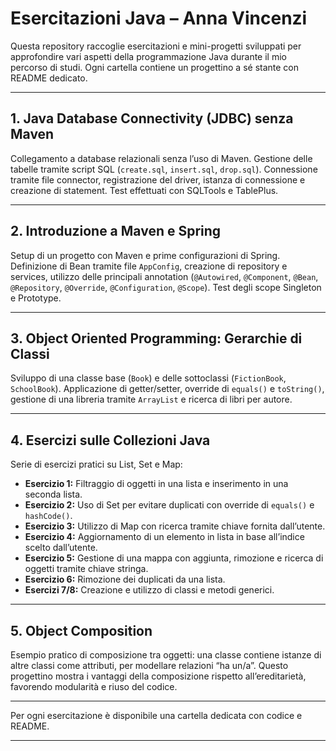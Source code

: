 # Esercitazioni Java – Anna Vincenzi

Questa repository raccoglie esercitazioni e mini-progetti sviluppati per approfondire vari aspetti della programmazione Java durante il mio percorso di studi. Ogni cartella contiene un progettino a sé stante con README dedicato.

---

## 1. **Java Database Connectivity (JDBC) senza Maven**
Collegamento a database relazionali senza l’uso di Maven. Gestione delle tabelle tramite script SQL (`create.sql`, `insert.sql`, `drop.sql`). Connessione tramite file connector, registrazione del driver, istanza di connessione e creazione di statement. Test effettuati con SQLTools e TablePlus.

---

## 2. **Introduzione a Maven e Spring**
Setup di un progetto con Maven e prime configurazioni di Spring. Definizione di Bean tramite file `AppConfig`, creazione di repository e services, utilizzo delle principali annotation (`@Autowired`, `@Component`, `@Bean`, `@Repository`, `@Override`, `@Configuration`, `@Scope`). Test degli scope Singleton e Prototype.

---

## 3. **Object Oriented Programming: Gerarchie di Classi**
Sviluppo di una classe base (`Book`) e delle sottoclassi (`FictionBook`, `SchoolBook`). Applicazione di getter/setter, override di `equals()` e `toString()`, gestione di una libreria tramite `ArrayList` e ricerca di libri per autore.

---

## 4. **Esercizi sulle Collezioni Java**
Serie di esercizi pratici su List, Set e Map:
- **Esercizio 1:** Filtraggio di oggetti in una lista e inserimento in una seconda lista.
- **Esercizio 2:** Uso di Set per evitare duplicati con override di `equals()` e `hashCode()`.
- **Esercizio 3:** Utilizzo di Map con ricerca tramite chiave fornita dall’utente.
- **Esercizio 4:** Aggiornamento di un elemento in lista in base all’indice scelto dall’utente.
- **Esercizio 5:** Gestione di una mappa con aggiunta, rimozione e ricerca di oggetti tramite chiave stringa.
- **Esercizio 6:** Rimozione dei duplicati da una lista.
- **Esercizi 7/8:** Creazione e utilizzo di classi e metodi generici.

---

## 5. **Object Composition**
Esempio pratico di composizione tra oggetti: una classe contiene istanze di altre classi come attributi, per modellare relazioni “ha un/a”. Questo progettino mostra i vantaggi della composizione rispetto all’ereditarietà, favorendo modularità e riuso del codice.

---

Per ogni esercitazione è disponibile una cartella dedicata con codice e README.

---
